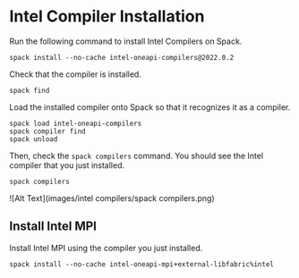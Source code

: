 # Intel Compiler Installation

Run the following command to install Intel Compilers on Spack.

    spack install --no-cache intel-oneapi-compilers@2022.0.2

Check that the compiler is installed.

    spack find

Load the installed compiler onto Spack so that it recognizes it as a compiler.

    spack load intel-oneapi-compilers
    spack compiler find
    spack unload

Then, check the `spack compilers` command. You should see the Intel compiler that you just installed.

    spack compilers

![Alt Text](images/intel compilers/spack compilers.png)


## **Install Intel MPI**

Install Intel MPI using the compiler you just installed.

    spack install --no-cache intel-oneapi-mpi+external-libfabric%intel

